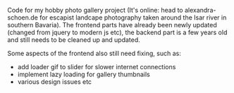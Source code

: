 Code for my hobby photo gallery project (It's online: head to alexandra-schoen.de for escapist landcape photography taken around the Isar river in southern Bavaria).
The frontend parts have already been newly updated (changed from jquery to modern js etc), the backend part is a few years old and still needs to be cleaned up and updated.

Some aspects of the frontend also still need fixing, such as:
- add loader gif to slider for slower internet connections
- implement lazy loading for gallery thumbnails
- various design issues etc